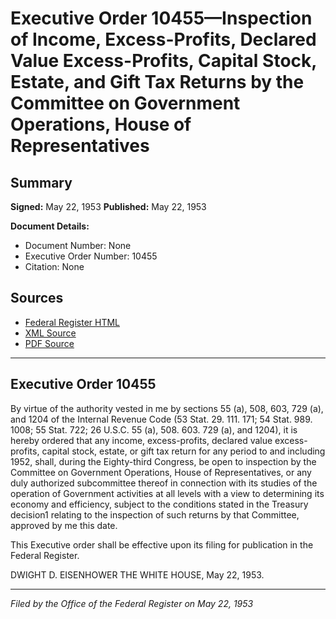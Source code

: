 # Executive Order 10455—Inspection of Income, Excess-Profits, Declared Value Excess-Profits, Capital Stock, Estate, and Gift Tax Returns by the Committee on Government Operations, House of Representatives

## Summary

**Signed:** May 22, 1953
**Published:** May 22, 1953

**Document Details:**
- Document Number: None
- Executive Order Number: 10455
- Citation: None

## Sources
- [Federal Register HTML](https://www.presidency.ucsb.edu/documents/executive-order-10455-inspection-income-excess-profits-declared-value-excess-profits)
- [XML Source](None)
- [PDF Source](None)

---

## Executive Order 10455

By virtue of the authority vested in me by sections 55 (a), 508, 603, 729 (a), and 1204 of the Internal Revenue Code (53 Stat. 29. 111. 171; 54 Stat. 989. 1008; 55 Stat. 722; 26 U.S.C. 55 (a), 508. 603. 729 (a), and 1204), it is hereby ordered that any income, excess-profits, declared value excess-profits, capital stock, estate, or gift tax return for any period to and including 1952, shall, during the Eighty-third Congress, be open to inspection by the Committee on Government Operations, House of Representatives, or any duly authorized subcommittee thereof in connection with its studies of the operation of Government activities at all levels with a view to determining its economy and efficiency, subject to the conditions stated in the Treasury decision1 relating to the inspection of such returns by that Committee, approved by me this date.

This Executive order shall be effective upon its filing for publication in the Federal Register.

DWIGHT D. EISENHOWER
THE WHITE HOUSE,
May 22, 1953.

---

*Filed by the Office of the Federal Register on May 22, 1953*
